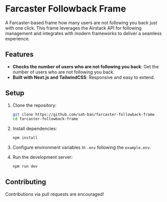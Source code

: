 # Farcaster Followback Frame

A Farcaster-based frame how many users are not following you back just with one click. This frame leverages the Airstack API for following management and integrates with modern frameworks to deliver a seamless experience.

## Features
- **Checks the number of users who are not following you back**: Get the number of users who are not following you back.
- **Built with Next.js and TailwindCSS**: Responsive and easy to extend.

## Setup

1. Clone the repository:
    ```bash
    git clone https://github.com/sah-ban/farcaster-followback-frame
    cd farcaster-followback-frame
    ```
2. Install dependencies:
    ```bash
    npm install
    ```
3. Configure environment variables in `.env` following the `example.env`.

4. Run the development server:
    ```bash
    npm run dev
    ```

## Contributing
Contributions via pull requests are encouraged!
